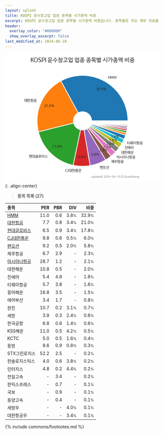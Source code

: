 ```yaml
---
layout: splash
title: KOSPI 운수창고업 업종 종목별 시가총액 비중
excerpt: KOSPI 운수창고업 업종 종목별 시가총액 비중입니다. 종목별로 주요 재무 지표를 함께 표시합니다.
header:
  overlay_color: "#800000"
  show_overlay_excerpt: false
last_modified_at: 2024-06-10
---
```



![KOSPI 운수창고업 업종 종목별 시가총액 비중](/stats/sector/images/kospi_업종_운수창고업_종목.png){: .align-center}


> **종목 목록 (27)**<a id="list"></a>

| **종목** | **PER** | **PBR** | **DIV** | **비중** |
| :------- | ------: | ------: | ------: | -------: |
| [HMM](/011200/) | 11.0 | 0.6 | 3.8<small>%</small> | 32.9<small>%</small> |
| [대한항공](/003490/) | 7.7 | 0.8 | 3.4<small>%</small> | 21.0<small>%</small> |
| [현대글로비스](/086280/) | 6.5 | 0.9 | 3.4<small>%</small> | 17.8<small>%</small> |
| [CJ대한통운](/000120/) | 9.8 | 0.6 | 0.5<small>%</small> | 6.0<small>%</small> |
| [팬오션](/028670/) | 9.2 | 0.5 | 2.0<small>%</small> | 5.8<small>%</small> |
| 제주항공 | 6.7 | 2.9 | - | 2.3<small>%</small> |
| [아시아나항공](/020560/) | 28.7 | 1.2 | - | 2.1<small>%</small> |
| 대한해운 | 10.8 | 0.5 | - | 2.0<small>%</small> |
| 진에어 | 5.4 | 4.8 | - | 1.8<small>%</small> |
| 티웨이항공 | 5.7 | 3.8 | - | 1.6<small>%</small> |
| 흥아해운 | 16.8 | 3.5 | - | 1.5<small>%</small> |
| 에어부산 | 3.4 | 1.7 | - | 0.8<small>%</small> |
| 한진 | 10.7 | 0.2 | 3.1<small>%</small> | 0.7<small>%</small> |
| 세방 | 3.9 | 0.3 | 2.4<small>%</small> | 0.6<small>%</small> |
| 한국공항 | 6.8 | 0.6 | 1.4<small>%</small> | 0.6<small>%</small> |
| KSS해운 | 11.0 | 0.5 | 4.2<small>%</small> | 0.5<small>%</small> |
| KCTC | 5.0 | 0.5 | 1.6<small>%</small> | 0.4<small>%</small> |
| 동방 | 8.6 | 0.9 | 0.8<small>%</small> | 0.3<small>%</small> |
| STX그린로지스 | 52.2 | 2.5 | - | 0.2<small>%</small> |
| 한솔로지스틱스 | 4.0 | 0.6 | 3.8<small>%</small> | 0.2<small>%</small> |
| 인터지스 | 4.8 | 0.2 | 4.4<small>%</small> | 0.2<small>%</small> |
| 천일고속 | - | 3.4 | - | 0.2<small>%</small> |
| 한익스프레스 | - | 0.7 | - | 0.1<small>%</small> |
| 국보 | - | 0.9 | - | 0.1<small>%</small> |
| 동양고속 | - | 0.4 | - | 0.1<small>%</small> |
| 세방우 | - | - | 4.0<small>%</small> | 0.1<small>%</small> |
| 대한항공우 | - | - | 3.4<small>%</small> | 0.1<small>%</small> |

{% include commons/footnotes.md %}